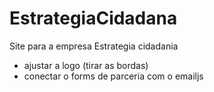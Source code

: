 # EstrategiaCidadana
Site para a empresa Estrategia cidadania 


- ajustar a logo (tirar as bordas)
- conectar o forms de parceria com o emailjs